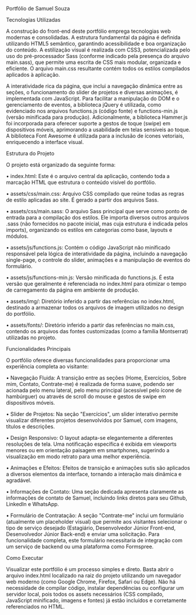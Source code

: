 Portfólio de Samuel Souza

Tecnologias Utilizadas

A construção do front-end deste portfólio emprega tecnologias web modernas e consolidadas. A estrutura fundamental da página é definida utilizando HTML5 semântico, garantindo acessibilidade e boa organização do conteúdo. A estilização visual é realizada com CSS3, potencializada pelo uso do pré-processador Sass (conforme indicado pela presença do arquivo main.sass), que permite uma escrita de CSS mais modular, organizada e eficiente. O arquivo main.css resultante contém todos os estilos compilados aplicados à aplicação.

A interatividade rica da página, que inclui a navegação dinâmica entre as seções, o funcionamento do slider de projetos e diversas animações, é implementada com JavaScript. Para facilitar a manipulação do DOM e o gerenciamento de eventos, a biblioteca jQuery é utilizada, como evidenciado nos arquivos functions.js (código fonte) e functions-min.js (versão minificada para produção). Adicionalmente, a biblioteca Hammer.js foi incorporada para oferecer suporte a gestos de toque (swipe) em dispositivos móveis, aprimorando a usabilidade em telas sensíveis ao toque. A biblioteca Font Awesome é utilizada para a inclusão de ícones vetoriais, enriquecendo a interface visual.

Estrutura do Projeto

O projeto está organizado da seguinte forma:

•
index.html: Este é o arquivo central da aplicação, contendo toda a marcação HTML que estrutura o conteúdo visível do portfólio.

•
assets/css/main.css: Arquivo CSS compilado que reúne todas as regras de estilo aplicadas ao site. É gerado a partir dos arquivos Sass.

•
assets/css/main.sass: O arquivo Sass principal que serve como ponto de entrada para a compilação dos estilos. Ele importa diversos outros arquivos .sass (não fornecidos no pacote inicial, mas cuja estrutura é indicada pelos imports), organizando os estilos em categorias como base, layouts e módulos.

•
assets/js/functions.js: Contém o código JavaScript não minificado responsável pela lógica de interatividade da página, incluindo a navegação single-page, o controle do slider, animações e a manipulação de eventos do formulário.

•
assets/js/functions-min.js: Versão minificada do functions.js. É esta versão que geralmente é referenciada no index.html para otimizar o tempo de carregamento da página em ambiente de produção.

•
assets/img/: Diretório inferido a partir das referências no index.html, destinado a armazenar todos os arquivos de imagem utilizados no design do portfólio.

•
assets/fonts/: Diretório inferido a partir das referências no main.css, contendo os arquivos das fontes customizadas (como a família Montserrat) utilizadas no projeto.

Funcionalidades Principais

O portfólio oferece diversas funcionalidades para proporcionar uma experiência completa ao visitante:

•
Navegação Fluida: A transição entre as seções (Home, Exercícios, Sobre mim, Contato, Contrate-me) é realizada de forma suave, podendo ser acionada pelo menu lateral, pelo menu principal (acessível pelo ícone de hambúrguer) ou através de scroll do mouse e gestos de swipe em dispositivos móveis.

•
Slider de Projetos: Na seção "Exercícios", um slider interativo permite visualizar diferentes projetos desenvolvidos por Samuel, com imagens, títulos e descrições.

•
Design Responsivo: O layout adapta-se elegantemente a diferentes resoluções de tela. Uma notificação específica é exibida em viewports menores ou em orientação paisagem em smartphones, sugerindo a visualização em modo retrato para uma melhor experiência.

•
Animações e Efeitos: Efeitos de transição e animações sutis são aplicados a diversos elementos da interface, tornando a interação mais dinâmica e agradável.

•
Informações de Contato: Uma seção dedicada apresenta claramente as informações de contato de Samuel, incluindo links diretos para seu Github, LinkedIn e WhatsApp.

•
Formulário de Contratação: A seção "Contrate-me" inclui um formulário (atualmente um placeholder visual) que permite aos visitantes selecionar o tipo de serviço desejado (Estagiário, Desenvolvedor Júnior Front-end, Desenvolvedor Júnior Back-end) e enviar uma solicitação. Para funcionalidade completa, este formulário necessitaria de integração com um serviço de backend ou uma plataforma como Formspree.

Como Executar

Visualizar este portfólio é um processo simples e direto. Basta abrir o arquivo index.html localizado na raiz do projeto utilizando um navegador web moderno (como Google Chrome, Firefox, Safari ou Edge). Não há necessidade de compilar código, instalar dependências ou configurar um servidor local, pois todos os assets necessários (CSS compilado, JavaScript minificado, imagens e fontes) já estão incluídos e corretamente referenciados no HTML.

